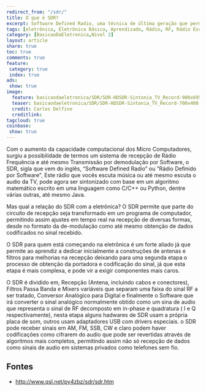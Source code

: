 ```yaml
---
redirect_from: "/sdr/"
title: O que é SDR?
excerpt: Software Defined Radio, uma técnica de última geração que permite a sintonia de rádio atráves de algoritmos computacionais com o mínimo de hardware possível.
tags: [eletrônica, Eletrônica Básica, Aprendizado, Rádio, RF, Rádio Escuta, Rádio Amador, Rádio PX, Faixa do Cidadão, Sintonia, SDR, Software Defined Radio, Rádio Definido por Software, Quadratura, In-Fase, Quadrature, Mixer, Filtro, Filtro Passa Banda, Filtro Passa Baixo, Filtro Passa Alta, Conversor Analógico Digital, ADC, ACD]
category: [BasicaoDaEletronica,Nivel 2]
layout: article
share: true
toc: true
comments: true
feature:
 category: true
 index: true
ads: 
 show: true
image:
  feature: basicaodaeletronica/SDR/SDR-HDSDR-Sintonia_TV_Record-900x695.png
  teaser: basicaodaeletronica/SDR/SDR-HDSDR-Sintonia_TV_Record-700x400.png
  credit: Carlos Delfino 
  creditlink: 
tagcloud: true
coinbase:
 show: true
--- 
```

Com o aumento da capacidade computacional dos Micro Computadores, surgiu 
a possibilidade de termos um sistema de recepção de Rádio Frequência e 
até mesmo Transmissão por demodulação por Software, o SDR, sigla que vem 
do inglês, “Software Defined Radio” ou ”Rádio Definido por Software", Este 
rádio que vocês escuta música ou até mesmo escuta o audio da TV, pode agora 
ser sintonizado com base em um algoritmo matemático escrito em uma linguagem 
como C/C++ ou Python, dentre várias outras, até mesmo Java.

Mas qual a relação do SDR com a eletrônica? O SDR permite que parte do circuito 
de recepção seja transformado em um programa de computador, permitindo assim 
ajustes em tempo real na recepção de diversas formas, desde no formato da 
de-modulação como até mesmo obtenção de dados codificados no sinal recebido. 

O SDR para quem está começando na eletrônica é um forte aliado já que permite 
ao aprendiz a dedicar inicialmente a construções de antenas e filtros para 
melhorias na recepção deixando para uma segunda etapa o processo de obtenção 
da portadora e codificação do sinal, já que esta etapa é mais complexa, e 
pode vir a exigir componentes mais caros.

O SDR é dividido em, Recepção (Antena, incluindo cabos e conectores), Filtros 
Passa Banda e Mixers variáveis que separam uma faixa do sinal RF a ser tratado, 
Conversor Analógico para Digital e finalmente o Software que irá converter o 
sinal analógico normalmente obtido como um sina de audio que representa o sinal 
de RF decomposto em in-phase e quadratura ( I e Q respectivamente), nesta etapa 
alguns hadwares de SDR usam a própria placa de som, outros usam adaptadores USB 
com drivers especiais. o SDR pode receber sinais em AM, FM, SSB, CW e claro podem 
haver codificações como cifrarem do audio que pode ser revertidas através de 
algoritmos mais completos, permitindo assim não só recepção de dados como sinais 
de audio em sistemas privados como telefones sem fio.

## Fontes
 
 * http://www.qsl.net/py4zbz/sdr/sdr.htm 